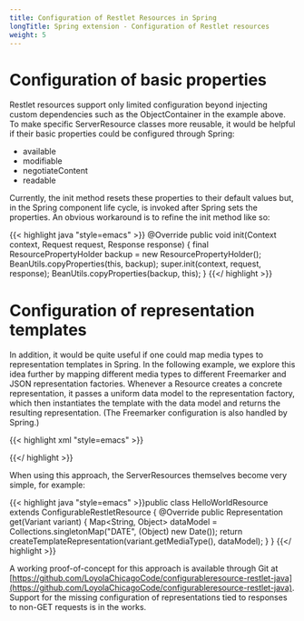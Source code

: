 ```yaml
---
title: Configuration of Restlet Resources in Spring
longTitle: Spring extension - Configuration of Restlet resources
weight: 5
---
```

# Configuration of basic properties

Restlet resources support only limited configuration beyond injecting
custom dependencies such as the ObjectContainer in the example above. To
make specific ServerResource classes more reusable, it would be helpful
if their basic properties could be configured through Spring:

-   available
-   modifiable
-   negotiateContent
-   readable

Currently, the init method resets these properties to their default
values but, in the Spring component life cycle, is invoked after Spring
sets the properties. An obvious workaround is to refine the init method
like so:


{{< highlight java "style=emacs" >}}    @Override
    public void init(Context context, Request request, Response response) {
        final ResourcePropertyHolder backup = new ResourcePropertyHolder(); 
        BeanUtils.copyProperties(this, backup);
        super.init(context, request, response);
        BeanUtils.copyProperties(backup, this);
    }
{{</ highlight >}}

# Configuration of representation templates

In addition, it would be quite useful if one could map media types to
representation templates in Spring. In the following example, we explore
this idea further by mapping different media types to different
Freemarker and JSON representation factories. Whenever a Resource
creates a concrete representation, it passes a uniform data model to the
representation factory, which then instantiates the template with the
data model and returns the resulting representation. (The Freemarker
configuration is also handled by Spring.)


{{< highlight xml "style=emacs" >}}<bean id="resource" class="helloworldrestlet.HelloWorldResource"
    scope="prototype">
    <property name="available" value="true" />
    <property name="representationTemplates">
        <map>
            <entry key-ref="org.restlet.data.MediaType.TEXT_PLAIN"
                value-ref="hwFreemarkerTextPlain" />
            <entry key-ref="org.restlet.data.MediaType.TEXT_HTML"
                value-ref="hwFreemarkerTextHtml" />
            <entry key-ref="org.restlet.data.MediaType.APPLICATION_JSON"
                value-ref="jsonRepresentationFactory" />
        </map>
    </property>
</bean>

<bean id="hwFreemarkerTextPlain"
    class="edu.luc.etl.restlet.spring.FreemarkerRepresentationFactory">
    <property name="templateName" value="hw-plain.ftl" />
    <property name="freemarkerConfig" ref="freemarkerConfig" />
</bean>

<bean id="hwFreemarkerTextHtml"
    class="edu.luc.etl.restlet.spring.FreemarkerRepresentationFactory">
    <property name="templateName" value="hw-html.ftl" />
    <property name="freemarkerConfig" ref="freemarkerConfig" />
</bean>

<bean id="jsonRepresentationFactory"
    class="edu.luc.etl.restlet.spring.JsonRepresentationFactory" />

<!-- omitted beans for specific MediaType static fields -->

<bean id="freemarkerConfig"
    class="freemarker.template.Configuration">
    <property name="directoryForTemplateLoading"
        value="src/test/resources/presentation" />
    <property name="objectWrapper">
        <bean class="freemarker.template.DefaultObjectWrapper" />
    </property>
</bean>
{{</ highlight >}}

When using this approach, the ServerResources themselves become very
simple, for example:


{{< highlight java "style=emacs" >}}public class HelloWorldResource extends ConfigurableRestletResource {
    @Override
    public Representation get(Variant variant) {
    Map<String, Object> dataModel = Collections.singletonMap("DATE", (Object) new Date());
    return createTemplateRepresentation(variant.getMediaType(), dataModel);
    }
}
{{</ highlight >}}

A working proof-of-concept for this approach is available through
Git at
[https://github.com/LoyolaChicagoCode/configurableresource-restlet-java](https://github.com/LoyolaChicagoCode/configurableresource-restlet-java).
Support for the missing configuration of representations tied to
responses to non-GET requests is in the works.

